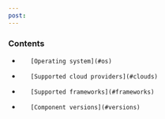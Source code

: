 ```yaml
---
post: 
---
```


### Contents

*        [Operating system](#os)
*        [Supported cloud providers](#clouds)
*        [Supported frameworks](#frameworks)
*        [Component versions](#versions)

